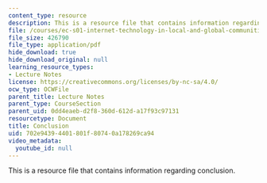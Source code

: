 ```yaml
---
content_type: resource
description: This is a resource file that contains information regarding conclusion.
file: /courses/ec-s01-internet-technology-in-local-and-global-communities-spring-2005-summer-2005/702e94394401801f80740a178269ca94_MITEC_S01S05_lec14_conclu.pdf
file_size: 426790
file_type: application/pdf
hide_download: true
hide_download_original: null
learning_resource_types:
- Lecture Notes
license: https://creativecommons.org/licenses/by-nc-sa/4.0/
ocw_type: OCWFile
parent_title: Lecture Notes
parent_type: CourseSection
parent_uid: 0dd4eaeb-d2f8-360d-612d-a17f93c97131
resourcetype: Document
title: Conclusion
uid: 702e9439-4401-801f-8074-0a178269ca94
video_metadata:
  youtube_id: null
---
```

This is a resource file that contains information regarding conclusion.